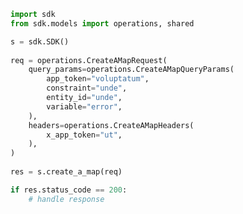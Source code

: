 <!-- Start SDK Example Usage -->
```python
import sdk
from sdk.models import operations, shared

s = sdk.SDK()
    
req = operations.CreateAMapRequest(
    query_params=operations.CreateAMapQueryParams(
        app_token="voluptatum",
        constraint="unde",
        entity_id="unde",
        variable="error",
    ),
    headers=operations.CreateAMapHeaders(
        x_app_token="ut",
    ),
)
    
res = s.create_a_map(req)

if res.status_code == 200:
    # handle response
```
<!-- End SDK Example Usage -->